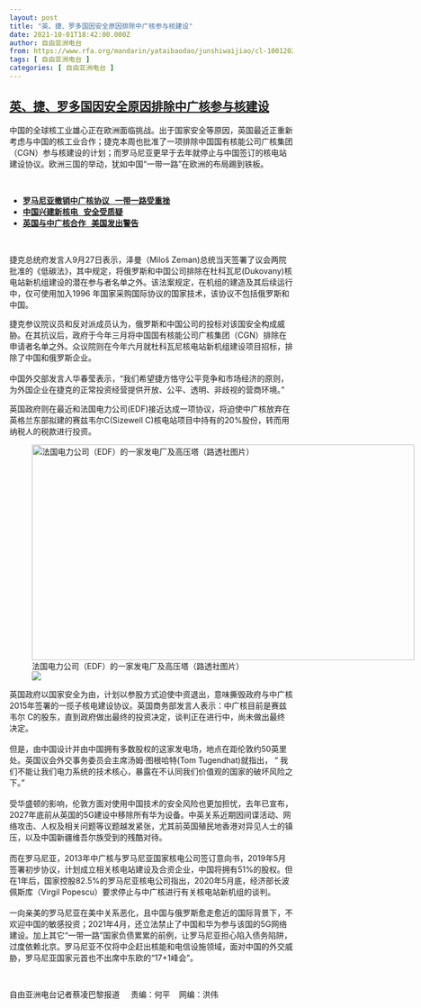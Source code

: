 ```yaml
---
layout: post
title: "英、捷、罗多国因安全原因排除中广核参与核建设"
date: 2021-10-01T18:42:00.000Z
author: 自由亚洲电台
from: https://www.rfa.org/mandarin/yataibaodao/junshiwaijiao/cl-10012021141940.html
tags: [ 自由亚洲电台 ]
categories: [ 自由亚洲电台 ]
---
```

<!--1633113720000-->
[英、捷、罗多国因安全原因排除中广核参与核建设](https://www.rfa.org/mandarin/yataibaodao/junshiwaijiao/cl-10012021141940.html)
------

<div>
<p></p><p>中国的全球核工业雄心正在欧洲面临挑战。出于国家安全等原因，英国最近正重新考虑与中国的核工业合作；捷克本周也批准了一项排除中国国有核能公司广核集团（<span>CGN</span>）参与核建设的计划；而罗马尼亚更早于去年就停止与中国签订的核电站建设协议。欧洲三国的举动，犹如中国“一带一路”在欧洲的布局踢到铁板。</p><p><br/></p><ul><li><a href="https://www.rfa.org/mandarin/yataibaodao/junshiwaijiao/cle-06132020123729.html"><strong>罗马尼亚撤销中广核协议   一带一路受重挫</strong></a></li><li><strong><a href="https://www.rfa.org/mandarin/yataibaodao/huanjing/gf1-02012019100816.html">中国兴建新核电   安全受质疑</a></strong></li><li><strong><a href="https://www.rfa.org/mandarin/Xinwen/3-10252018144022.html">英国与中广核合作   美国发出警告</a></strong></li></ul><p><br/></p><p>捷克总统府发言人<span>9</span><span>月</span><span>27</span><span>日表示，泽曼（</span><span>Miloš Zeman)</span><span>总统当天签署了议会两院批准的《低碳法》，其中规定，将俄罗斯和中国公司排除在杜科瓦尼</span><span>(Dukovany)</span><span>核电站新机组建设的潜在参与者名单之外。该法案规定，在机组的建造及其后续运行中，仅可使用加入</span><span>1996 </span><span>年国家采购国际协议的国家技术，该协议不包括俄罗斯和中国。</span></p><p><span><span><span>捷克参议院议员和反对派成员认为，俄罗斯和中国公司的投标对该国安全构成威胁。在其抗议后，政府于今年三</span></span>月将中国国有核能公司广核集团（CGN）排除在申请者名单之外。众议院则在今年六月就杜科瓦尼核电站新机组建设项目招标，排除了中国和俄罗斯企业。</span><span><br/><br/></span><span>中国外交部发言人华春莹表示，</span><span>“</span><span>我们希望捷方恪守公平竞争和市场经济的原则，为外国企业在捷克的正常投资经营提供开放、公平、透明、非歧视的营商环境。</span><span>”</span></p><p><span><span><span>英国政府则在最近和法国电力公司</span></span>(EDF)接近达成一项协议，将迫使中广核放弃在英格兰东部拟建的赛兹韦尔C(Sizewell C)核电站项目中持有的20%股份，转而用纳税人的税款进行投资。</span></p><p><span><figure class="image-richtext image-inline captioned" style="width:680px;"><img alt="法国电力公司（EDF）的一家发电厂及高压塔（路透社图片）" height="383" src="https://www.rfa.org/mandarin/yataibaodao/junshiwaijiao/cl-10012021141940.html/cl1001h.jpg/@@images/04172dee-7715-447f-a54b-0933b178ab4f.jpeg" title="cl1001h.jpg" width="680"/><figcaption class="image-caption">法国电力公司（EDF）的一家发电厂及高压塔（路透社图片）</figcaption><small></small><div id="zoomattribute"><a data-caption="法国电力公司（EDF）的一家发电厂及高压塔（路透社图片）" data-fancybox="" href="https://www.rfa.org/mandarin/yataibaodao/junshiwaijiao/cl-10012021141940.html/cl1001h.jpg" id="single_image" title="法国电力公司（EDF）的一家发电厂及高压塔（路透社图片）"><img src="/++plone++rfa-resources/img/icon-zoom.png"/></a></div></figure></span></p><p><span><span><span>英国政府以国家安全为由，计划以参股方式迫使中资退出，意味撕毁政府与中广核</span></span>2015年签署的一揽子核电建设协议。英国商务部发言人表示：中广核目前是赛兹韦尔 C的股东，直到政府做出最终的投资决定，谈判正在进行中，尚未做出最终决定。</span><span><br/><br/><span><span>但是，由中国设计并由中国拥有多数股权的这家发电场，地点在距伦敦约</span></span>50英里处。英国议会外交事务委员会主席汤姆·图根哈特(Tom Tugendhat)就指出， “ 我们不能让我们电力系统的技术核心，暴露在不认同我们价值观的国家的破坏风险之下。”<br/><br/><span><span>受华盛顿的影响，伦敦方面对使用中国技术的安全风险也更加担忧，去年已宣布，</span></span>2027年底前从英国的5G建设中移除所有华为设备。中英关系近期因间谍活动、网络攻击、人权及相关问题等议题越发紧张，尤其前英国殖民地香港对异见人士的镇压，以及中国新疆维吾尔族受到的残酷对待。</span><span><br/><br/><span><span>而在罗马尼亚，</span></span>2013年中广核与罗马尼亚国家核电公司签订意向书，2019年5月签署初步协议，计划成立相关核电站建设及合资企业，中国将拥有51%的股权。但在1年后，国家控股82.5%的罗马尼亚核电公司指出，2020年5月底，经济部长波佩斯库（Virgil Popescu）要求停止与中广核进行有关核电站新机组的谈判。</span><span><br/><br/><span><span>一向亲美的罗马尼亚在美中关系恶化，且中国与俄罗斯愈走愈近的国际背景下，不欢迎中国的敏感投资；</span></span>2021年4月，还立法禁止了中国和华为参与该国的5G网络建设。加上其它“一带一路”国家负债累累的前例，让罗马尼亚担心陷入债务陷阱，过度依赖北京。罗马尼亚不仅将中企赶出核能和电信设施领域，面对中国的外交威胁，罗马尼亚国家元首也不出席中东欧的“17+1峰会”。</span></p><p><br/></p><p><span><span><span>自由亚洲电台记者蔡凌巴黎报道     责编：何平    网编：洪伟<br/></span></span></span></p>
</div>
